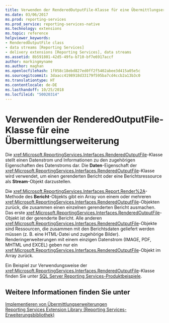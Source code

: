 ```yaml
---
title: Verwenden der RenderedOutputFile-Klasse für eine Übermittlungserweiterung | Microsoft-Dokumentation
ms.date: 03/06/2017
ms.prod: reporting-services
ms.prod_service: reporting-services-native
ms.technology: extensions
ms.topic: reference
helpviewer_keywords:
- RenderedOutputFile class
- data streams [Reporting Services]
- delivery extensions [Reporting Services], data streams
ms.assetid: 8b591801-42d5-49fa-b710-bf7e6917accf
author: markingmyname
ms.author: maghan
ms.openlocfilehash: 1f058c18ebd827ed0ff2f5402abee3d415a05e5c
ms.sourcegitcommit: 3daacc4198918d33179f595ba7cd4ccb2a13b3c0
ms.translationtype: HT
ms.contentlocale: de-DE
ms.lasthandoff: 10/25/2018
ms.locfileid: "50020314"
---
```

# <a name="using-the-renderedoutputfile-class-for-a-delivery-extension"></a>Verwenden der RenderedOutputFile-Klasse für eine Übermittlungserweiterung
  Die <xref:Microsoft.ReportingServices.Interfaces.RenderedOutputFile>-Klasse stellt einen Datenstrom und Informationen zu den zugehörigen Eigenschaften des Datenstroms dar. Die **Daten**-Eigenschaft der <xref:Microsoft.ReportingServices.Interfaces.RenderedOutputFile>-Klasse wird verwendet, um einen gerenderten Bericht oder eine Berichtsressource als **Stream**-Objekt darzustellen.  
  
 Die <xref:Microsoft.ReportingServices.Interfaces.Report.Render%2A>-Methode des **Bericht**-Objekts gibt ein Array von einem oder mehreren <xref:Microsoft.ReportingServices.Interfaces.RenderedOutputFile>-Objekten zurück, die zusammen einen einzelnen gerenderten Bericht ausmachen. Das erste <xref:Microsoft.ReportingServices.Interfaces.RenderedOutputFile>-Objekt ist der gerenderte Bericht. Alle anderen <xref:Microsoft.ReportingServices.Interfaces.RenderedOutputFile>-Objekte sind Ressourcen, die zusammen mit den Berichtsdaten geliefert werden müssen (z. B. eine HTML-Datei und zugehörige Bilder). Renderingerweiterungen mit einem einzigen Datenstrom (IMAGE, PDF, MHTML und EXCEL) geben nur ein <xref:Microsoft.ReportingServices.Interfaces.RenderedOutputFile>-Objekt im Array zurück.  
  
 Ein Beispiel zur Verwendungsweise der <xref:Microsoft.ReportingServices.Interfaces.RenderedOutputFile>-Klasse finden Sie unter [SQL Server Reporting Services-Produktbeispiele](https://go.microsoft.com/fwlink/?LinkId=177889).  
  
## <a name="see-also"></a>Weitere Informationen finden Sie unter  
 [Implementieren von Übermittlungserweiterungen](../../../reporting-services/extensions/delivery-extension/implementing-a-delivery-extension.md)   
 [Reporting Services Extension Library (Reporting Services-Erweiterungsbibliothek)](../../../reporting-services/extensions/reporting-services-extension-library.md)  
  
  
